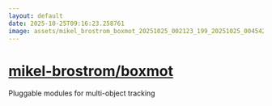 ```yaml
---
layout: default
date: 2025-10-25T09:16:23.258761
image: assets/mikel_brostrom_boxmot_20251025_002123_199_20251025_004542_656cd6--20251025T024557029--cropped.png
---
```


# [mikel-brostrom/boxmot](https://github.com/mikel-brostrom/boxmot/)

Pluggable modules for multi-object tracking
